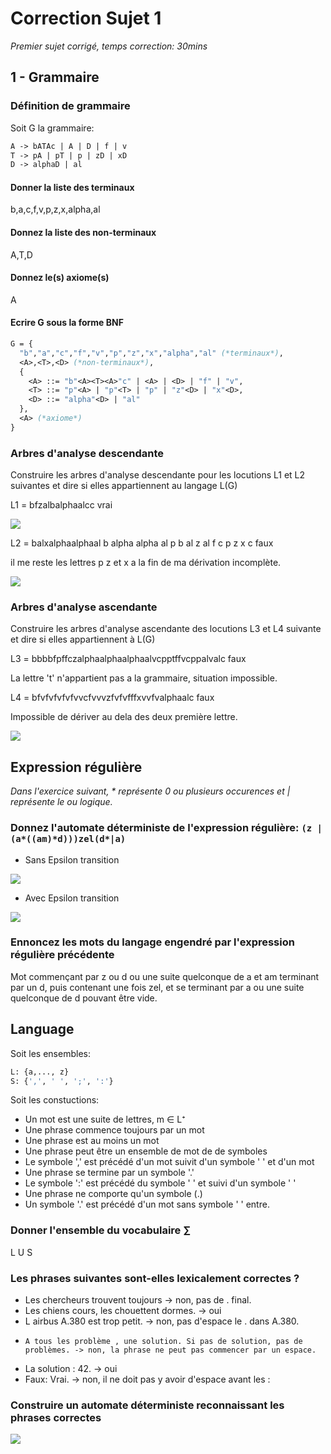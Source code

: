 # Correction Sujet 1

*Premier sujet corrigé, temps correction: 30mins*

## 1 - Grammaire

### Définition de grammaire

Soit G la grammaire:

```Ocaml
A -> bATAc | A | D | f | v
T -> pA | pT | p | zD | xD
D -> alphaD | al
```

#### Donner la liste des terminaux

b,a,c,f,v,p,z,x,alpha,al

#### Donnez la liste des non-terminaux

A,T,D

#### Donnez le(s) axiome(s)

A

#### Ecrire G sous la forme BNF

```Ocaml
G = {
  "b","a","c","f","v","p","z","x","alpha","al" (*terminaux*),
  <A>,<T>,<D> (*non-terminaux*),
  {
    <A> ::= "b"<A><T><A>"c" | <A> | <D> | "f" | "v",
    <T> ::= "p"<A> | "p"<T> | "p" | "z"<D> | "x"<D>,
    <D> ::= "alpha"<D> | "al"
  },
  <A> (*axiome*)
}
```

### Arbres d'analyse descendante

Construire les arbres d'analyse descendante pour les locutions L1 et L2 suivantes et dire si elles appartiennent au langage L(G)

L1 = bfzalbalphaalcc  vrai

![](images/sujet1_analyse_ds_1.png)

L2 = balxalphaalphaal b
alpha alpha al p 
b al z al f c p z x 
c faux

il me reste les lettres  p z et x a la fin de ma dérivation incomplète. 

![](images/sujet1_analyse_ds_2.png)

### Arbres d'analyse ascendante

Construire les arbres d'analyse ascendante des locutions L3 et L4 suivante et dire si elles appartiennent à L(G)

L3 = bbbbfpffczalphaalphaalphaalvcpptffvcppalvalc faux

La lettre 't' n'appartient pas a la grammaire, situation impossible.

L4 = bfvfvfvfvfvvcfvvvzfvfvfffxvvfvalphaalc faux

Impossible de dériver au dela des deux première lettre.

![](images/sujet1_analyse_as.png)



## Expression régulière

*Dans l'exercice suivant, \* représente 0 ou plusieurs occurences et | représente le ou logique.*

### Donnez l'automate déterministe de l'expression régulière: `(z | (a*((am)*d)))zel(d*|a)`

- Sans Epsilon transition

![](images/sujet1_automate_er_noepsi.png)

- Avec Epsilon transition

![](images/sujet1_automate_er_epsi.png)

### Ennoncez les mots du langage engendré par l'expression régulière précédente

Mot commençant par z ou d ou une suite quelconque de a et am terminant par un d, puis contenant une fois zel, et se terminant par a ou une suite quelconque de d pouvant être vide. 

## Language
 
Soit les ensembles:
```OCAml
L: {a,..., z}
S: {',', ' ', ';', ':'}
```

Soit les constuctions:

- Un mot est une suite de lettres, m ∈ L⁺
- Une phrase commence toujours par un mot
- Une phrase est au moins un mot
- Une phrase peut être un ensemble de mot de de symboles
- Le symbole ',' est précédé d'un mot suivit d'un symbole ' ' et d'un mot
- Une phrase se termine par un symbole '.'
- Le symbole ':' est précédé du symbole ' ' et suivi d'un symbole ' '
- Une phrase ne comporte qu'un symbole (.)
- Un symbole '.' est précédé d'un mot sans symbole ' ' entre.

### Donner l'ensemble du vocabulaire ∑

L U S

### Les phrases suivantes sont-elles lexicalement correctes ?

- Les chercheurs trouvent toujours -> non, pas de . final.
- Les chiens cours, les chouettent dormes. -> oui
- L airbus A.380  est trop petit. -> non, pas d'espace le . dans A.380.
-     A tous les problème , une solution. Si pas de solution, pas de problèmes. -> non, la phrase ne peut pas commencer par un espace.
- La solution : 42. -> oui
- Faux: Vrai. -> non, il ne doit pas y avoir d'espace avant les :

### Construire un automate déterministe reconnaissant les phrases correctes

![](images/sujet1_automate_lang.png)